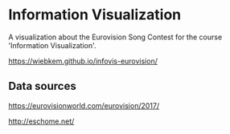 # Information Visualization
A visualization about the Eurovision Song Contest for the course 'Information Visualization'.

https://wiebkem.github.io/infovis-eurovision/

## Data sources
https://eurovisionworld.com/eurovision/2017/

http://eschome.net/
